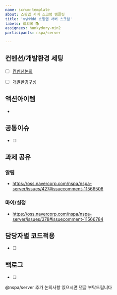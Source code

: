 ```yaml
---
name: scrum-template
about: 쇼핑앱 서버 스크럼 템플릿
title: 'yyMMdd 쇼핑앱 서버 스크럼'
labels: 회의록 📚
assignees: hunkydory-min2
participants: nspa/server

---
```


## 컨벤션/개발환경 세팅
- [ ] [컨벤션논의](https://zenhub.oss.navercorp.com/workspaces/nspa-64b94c98f9ce75000f1e82f4/board?epics=Z2lkOi8vcmFwdG9yL0VwaWMvNTMzNjE)
- [ ] [개발환경구성](https://zenhub.oss.navercorp.com/workspaces/nspa-64b94c98f9ce75000f1e82f4/board?epics=Z2lkOi8vcmFwdG9yL0VwaWMvNTMyMzY)


## 액션아이템
-


## 공통이슈
- [ ]


## 과제 공유
### 알림
- https://oss.navercorp.com/nspa/nspa-server/issues/427#issuecomment-11566508

### 마이/설정
- https://oss.navercorp.com/nspa/nspa-server/issues/378#issuecomment-11566784


## 담당자별 코드적용
- [ ]


## 백로그
- [ ]


@nspa/server 추가 논의사항 있으시면 댓글 부탁드립니다
